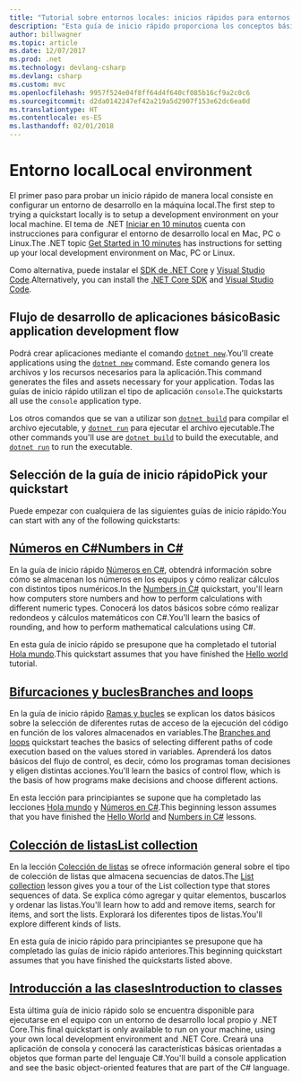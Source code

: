 ```yaml
---
title: "Tutorial sobre entornos locales: inicios rápidos para entornos locales de C#"
description: "Esta guía de inicio rápido proporciona los conceptos básicos para ejecutar las guías de inicio rápido de manera local."
author: billwagner
ms.topic: article
ms.date: 12/07/2017
ms.prod: .net
ms.technology: devlang-csharp
ms.devlang: csharp
ms.custom: mvc
ms.openlocfilehash: 9957f524e04f8ff64d4f640cf085b16cf9a2c0c6
ms.sourcegitcommit: d2da0142247ef42a219a5d2907f153e62dc6ea0d
ms.translationtype: HT
ms.contentlocale: es-ES
ms.lasthandoff: 02/01/2018
---
```

# <a name="local-environment"></a><span data-ttu-id="84d58-103">Entorno local</span><span class="sxs-lookup"><span data-stu-id="84d58-103">Local environment</span></span>

<span data-ttu-id="84d58-104">El primer paso para probar un inicio rápido de manera local consiste en configurar un entorno de desarrollo en la máquina local.</span><span class="sxs-lookup"><span data-stu-id="84d58-104">The first step to trying a quickstart locally is to setup a development environment on your local machine.</span></span>
<span data-ttu-id="84d58-105">El tema de .NET [Iniciar en 10 minutos](https://www.microsoft.com/net/core) cuenta con instrucciones para configurar el entorno de desarrollo local en Mac, PC o Linux.</span><span class="sxs-lookup"><span data-stu-id="84d58-105">The .NET topic [Get Started in 10 minutes](https://www.microsoft.com/net/core) has instructions for setting up your local development environment on Mac, PC or Linux.</span></span>

<span data-ttu-id="84d58-106">Como alternativa, puede instalar el [SDK de .NET Core](http://dot.net/core) y [Visual Studio Code](https://code.visualstudio.com/).</span><span class="sxs-lookup"><span data-stu-id="84d58-106">Alternatively, you can install the [.NET Core SDK](http://dot.net/core) and [Visual Studio Code](https://code.visualstudio.com/).</span></span>

## <a name="basic-application-development-flow"></a><span data-ttu-id="84d58-107">Flujo de desarrollo de aplicaciones básico</span><span class="sxs-lookup"><span data-stu-id="84d58-107">Basic application development flow</span></span>

<span data-ttu-id="84d58-108">Podrá crear aplicaciones mediante el comando [`dotnet new`](../../core/tools/dotnet-new.md).</span><span class="sxs-lookup"><span data-stu-id="84d58-108">You'll create applications using the [`dotnet new`](../../core/tools/dotnet-new.md) command.</span></span> <span data-ttu-id="84d58-109">Este comando genera los archivos y los recursos necesarios para la aplicación.</span><span class="sxs-lookup"><span data-stu-id="84d58-109">This command generates the files and assets necessary for your application.</span></span> <span data-ttu-id="84d58-110">Todas las guías de inicio rápido utilizan el tipo de aplicación `console`.</span><span class="sxs-lookup"><span data-stu-id="84d58-110">The quickstarts all use the `console` application type.</span></span>

<span data-ttu-id="84d58-111">Los otros comandos que se van a utilizar son [`dotnet build`](../../core/tools/dotnet-build.md) para compilar el archivo ejecutable, y [`dotnet run`](../../core/tools/dotnet-run.md) para ejecutar el archivo ejecutable.</span><span class="sxs-lookup"><span data-stu-id="84d58-111">The other commands you'll use are [`dotnet build`](../../core/tools/dotnet-build.md) to build the executable, and [`dotnet run`](../../core/tools/dotnet-run.md) to run the executable.</span></span>

## <a name="pick-your-quickstart"></a><span data-ttu-id="84d58-112">Selección de la guía de inicio rápido</span><span class="sxs-lookup"><span data-stu-id="84d58-112">Pick your quickstart</span></span>

<span data-ttu-id="84d58-113">Puede empezar con cualquiera de las siguientes guías de inicio rápido:</span><span class="sxs-lookup"><span data-stu-id="84d58-113">You can start with any of the following quickstarts:</span></span>

## <a name="numbers-in-cnumbers-in-csharp-localmd"></a>[<span data-ttu-id="84d58-114">Números en C#</span><span class="sxs-lookup"><span data-stu-id="84d58-114">Numbers in C#</span></span>](numbers-in-csharp-local.md)

<span data-ttu-id="84d58-115">En la guía de inicio rápido [Números en C#](numbers-in-csharp-local.md), obtendrá información sobre cómo se almacenan los números en los equipos y cómo realizar cálculos con distintos tipos numéricos.</span><span class="sxs-lookup"><span data-stu-id="84d58-115">In the [Numbers in C#](numbers-in-csharp-local.md) quickstart, you'll learn how computers store numbers and how to perform calculations with different numeric types.</span></span> <span data-ttu-id="84d58-116">Conocerá los datos básicos sobre cómo realizar redondeos y cálculos matemáticos con C#.</span><span class="sxs-lookup"><span data-stu-id="84d58-116">You'll learn the basics of rounding, and how to perform mathematical calculations using C#.</span></span> 

<span data-ttu-id="84d58-117">En esta guía de inicio rápido se presupone que ha completado el tutorial [Hola mundo](hello-world.yml).</span><span class="sxs-lookup"><span data-stu-id="84d58-117">This quickstart assumes that you have finished the [Hello world](hello-world.yml) tutorial.</span></span>

## <a name="branches-and-loopsbranches-and-loops-localmd"></a>[<span data-ttu-id="84d58-118">Bifurcaciones y bucles</span><span class="sxs-lookup"><span data-stu-id="84d58-118">Branches and loops</span></span>](branches-and-loops-local.md)

<span data-ttu-id="84d58-119">En la guía de inicio rápido [Ramas y bucles](branches-and-loops-local.md) se explican los datos básicos sobre la selección de diferentes rutas de acceso de la ejecución del código en función de los valores almacenados en variables.</span><span class="sxs-lookup"><span data-stu-id="84d58-119">The [Branches and loops](branches-and-loops-local.md) quickstart teaches the basics of selecting different paths of code execution based on the values stored in variables.</span></span> <span data-ttu-id="84d58-120">Aprenderá los datos básicos del flujo de control, es decir, cómo los programas toman decisiones y eligen distintas acciones.</span><span class="sxs-lookup"><span data-stu-id="84d58-120">You'll learn the basics of control flow, which is the basis of how programs make decisions and choose different actions.</span></span> 

<span data-ttu-id="84d58-121">En esta lección para principiantes se supone que ha completado las lecciones [Hola mundo](hello-world.yml) y [Números en C#](numbers-in-csharp-local.md).</span><span class="sxs-lookup"><span data-stu-id="84d58-121">This beginning lesson assumes that you have finished the [Hello World](hello-world.yml) and [Numbers in C#](numbers-in-csharp-local.md) lessons.</span></span>

## <a name="list-collectionarrays-and-collectionsmd"></a>[<span data-ttu-id="84d58-122">Colección de listas</span><span class="sxs-lookup"><span data-stu-id="84d58-122">List collection</span></span>](arrays-and-collections.md)

<span data-ttu-id="84d58-123">En la lección [Colección de listas](arrays-and-collections.md) se ofrece información general sobre el tipo de colección de listas que almacena secuencias de datos.</span><span class="sxs-lookup"><span data-stu-id="84d58-123">The [List collection](arrays-and-collections.md) lesson gives you a tour of the List collection type that stores sequences of data.</span></span> <span data-ttu-id="84d58-124">Se explica cómo agregar y quitar elementos, buscarlos y ordenar las listas.</span><span class="sxs-lookup"><span data-stu-id="84d58-124">You'll learn how to add and remove items, search for items, and sort the lists.</span></span> <span data-ttu-id="84d58-125">Explorará los diferentes tipos de listas.</span><span class="sxs-lookup"><span data-stu-id="84d58-125">You'll explore different kinds of lists.</span></span> 

<span data-ttu-id="84d58-126">En esta guía de inicio rápido para principiantes se presupone que ha completado las guías de inicio rápido anteriores.</span><span class="sxs-lookup"><span data-stu-id="84d58-126">This beginning quickstart assumes that you have finished the quickstarts listed above.</span></span>

## <a name="introduction-to-classesintroduction-to-classesmd"></a>[<span data-ttu-id="84d58-127">Introducción a las clases</span><span class="sxs-lookup"><span data-stu-id="84d58-127">Introduction to classes</span></span>](introduction-to-classes.md)

<span data-ttu-id="84d58-128">Esta última guía de inicio rápido solo se encuentra disponible para ejecutarse en el equipo con un entorno de desarrollo local propio y .NET Core.</span><span class="sxs-lookup"><span data-stu-id="84d58-128">This final quickstart is only available to run on your machine, using your own local development environment and .NET Core.</span></span>
<span data-ttu-id="84d58-129">Creará una aplicación de consola y conocerá las características básicas orientadas a objetos que forman parte del lenguaje C#.</span><span class="sxs-lookup"><span data-stu-id="84d58-129">You'll build a console application and see the basic object-oriented features that are part of the C# language.</span></span>

